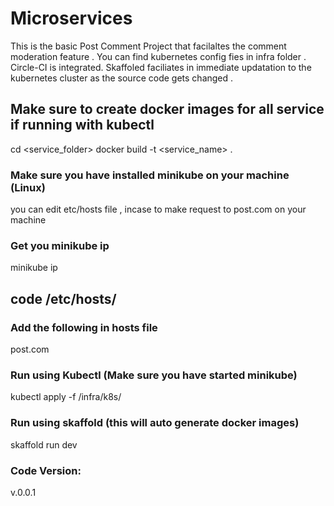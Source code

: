 # Microservices
This is the basic Post Comment Project that facilaltes the comment moderation feature .
You can find kubernetes config fies in infra folder .
Circle-CI is integrated.
Skaffoled faciliates in immediate updatation to the kubernetes cluster as the source code gets changed .

## Make sure to create docker images for all service if running with kubectl 
 cd <service_folder>
 docker build -t <service_name> .
 
### Make sure you have installed minikube on your machine (Linux)
  you can edit etc/hosts file , incase to make request to post.com on your machine
### Get you minikube ip
  minikube ip
## code /etc/hosts/
### Add the following in hosts file 
  <minikube ip> post.com
  
### Run using Kubectl (Make sure you have started minikube)
  kubectl apply -f /infra/k8s/

### Run using skaffold (this will auto generate docker images)
  skaffold run dev
### Code Version: 
 v.0.0.1

